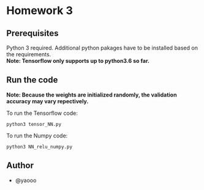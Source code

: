 # Homework 3
## Prerequisites
Python 3 required.
Additional python pakages have to be installed based on the requirements.  
**Note: Tensorflow only supports up to python3.6 so far.**  

## Run the code
**Note: Because the weights are initialized randomly, the validation accuracy may vary repectively.**

To run the Tensorflow code:
```
python3 tensor_NN.py
```
To run the Numpy code:
```
python3 NN_relu_numpy.py
```

## Author
* @yaooo

